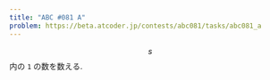 ```yaml
---
title: "ABC #081 A"
problem: https://beta.atcoder.jp/contests/abc081/tasks/abc081_a
---
```

$$ s $$ 内の `1` の数を数える.
